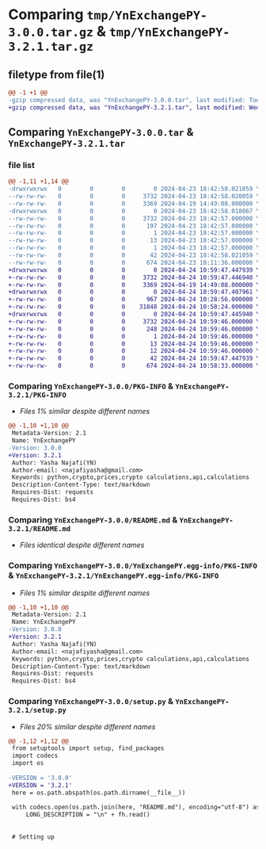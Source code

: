 # Comparing `tmp/YnExchangePY-3.0.0.tar.gz` & `tmp/YnExchangePY-3.2.1.tar.gz`

## filetype from file(1)

```diff
@@ -1 +1 @@
-gzip compressed data, was "YnExchangePY-3.0.0.tar", last modified: Tue Apr 23 18:42:58 2024, max compression
+gzip compressed data, was "YnExchangePY-3.2.1.tar", last modified: Wed Apr 24 10:59:47 2024, max compression
```

## Comparing `YnExchangePY-3.0.0.tar` & `YnExchangePY-3.2.1.tar`

### file list

```diff
@@ -1,11 +1,14 @@
-drwxrwxrwx   0        0        0        0 2024-04-23 18:42:58.021059 YnExchangePY-3.0.0/
--rw-rw-rw-   0        0        0     3732 2024-04-23 18:42:58.020059 YnExchangePY-3.0.0/PKG-INFO
--rw-rw-rw-   0        0        0     3369 2024-04-19 14:49:08.000000 YnExchangePY-3.0.0/README.md
-drwxrwxrwx   0        0        0        0 2024-04-23 18:42:58.018067 YnExchangePY-3.0.0/YnExchangePY.egg-info/
--rw-rw-rw-   0        0        0     3732 2024-04-23 18:42:57.000000 YnExchangePY-3.0.0/YnExchangePY.egg-info/PKG-INFO
--rw-rw-rw-   0        0        0      197 2024-04-23 18:42:57.000000 YnExchangePY-3.0.0/YnExchangePY.egg-info/SOURCES.txt
--rw-rw-rw-   0        0        0        1 2024-04-23 18:42:57.000000 YnExchangePY-3.0.0/YnExchangePY.egg-info/dependency_links.txt
--rw-rw-rw-   0        0        0       13 2024-04-23 18:42:57.000000 YnExchangePY-3.0.0/YnExchangePY.egg-info/requires.txt
--rw-rw-rw-   0        0        0        1 2024-04-23 18:42:57.000000 YnExchangePY-3.0.0/YnExchangePY.egg-info/top_level.txt
--rw-rw-rw-   0        0        0       42 2024-04-23 18:42:58.021059 YnExchangePY-3.0.0/setup.cfg
--rw-rw-rw-   0        0        0      674 2024-04-23 18:11:36.000000 YnExchangePY-3.0.0/setup.py
+drwxrwxrwx   0        0        0        0 2024-04-24 10:59:47.447939 YnExchangePY-3.2.1/
+-rw-rw-rw-   0        0        0     3732 2024-04-24 10:59:47.446940 YnExchangePY-3.2.1/PKG-INFO
+-rw-rw-rw-   0        0        0     3369 2024-04-19 14:49:08.000000 YnExchangePY-3.2.1/README.md
+drwxrwxrwx   0        0        0        0 2024-04-24 10:59:47.407961 YnExchangePY-3.2.1/YN_Exchange/
+-rw-rw-rw-   0        0        0      967 2024-04-24 10:28:56.000000 YnExchangePY-3.2.1/YN_Exchange/__init__.py
+-rw-rw-rw-   0        0        0    31848 2024-04-24 10:58:24.000000 YnExchangePY-3.2.1/YN_Exchange/yn_exchange.py
+drwxrwxrwx   0        0        0        0 2024-04-24 10:59:47.445940 YnExchangePY-3.2.1/YnExchangePY.egg-info/
+-rw-rw-rw-   0        0        0     3732 2024-04-24 10:59:46.000000 YnExchangePY-3.2.1/YnExchangePY.egg-info/PKG-INFO
+-rw-rw-rw-   0        0        0      248 2024-04-24 10:59:46.000000 YnExchangePY-3.2.1/YnExchangePY.egg-info/SOURCES.txt
+-rw-rw-rw-   0        0        0        1 2024-04-24 10:59:46.000000 YnExchangePY-3.2.1/YnExchangePY.egg-info/dependency_links.txt
+-rw-rw-rw-   0        0        0       13 2024-04-24 10:59:46.000000 YnExchangePY-3.2.1/YnExchangePY.egg-info/requires.txt
+-rw-rw-rw-   0        0        0       12 2024-04-24 10:59:46.000000 YnExchangePY-3.2.1/YnExchangePY.egg-info/top_level.txt
+-rw-rw-rw-   0        0        0       42 2024-04-24 10:59:47.447939 YnExchangePY-3.2.1/setup.cfg
+-rw-rw-rw-   0        0        0      674 2024-04-24 10:58:33.000000 YnExchangePY-3.2.1/setup.py
```

### Comparing `YnExchangePY-3.0.0/PKG-INFO` & `YnExchangePY-3.2.1/PKG-INFO`

 * *Files 1% similar despite different names*

```diff
@@ -1,10 +1,10 @@
 Metadata-Version: 2.1
 Name: YnExchangePY
-Version: 3.0.0
+Version: 3.2.1
 Author: Yasha Najafi(YN)
 Author-email: <najafiyasha@gmail.com>
 Keywords: python,crypto,prices,crypto calculations,api,calculations
 Description-Content-Type: text/markdown
 Requires-Dist: requests
 Requires-Dist: bs4
```

### Comparing `YnExchangePY-3.0.0/README.md` & `YnExchangePY-3.2.1/README.md`

 * *Files identical despite different names*

### Comparing `YnExchangePY-3.0.0/YnExchangePY.egg-info/PKG-INFO` & `YnExchangePY-3.2.1/YnExchangePY.egg-info/PKG-INFO`

 * *Files 1% similar despite different names*

```diff
@@ -1,10 +1,10 @@
 Metadata-Version: 2.1
 Name: YnExchangePY
-Version: 3.0.0
+Version: 3.2.1
 Author: Yasha Najafi(YN)
 Author-email: <najafiyasha@gmail.com>
 Keywords: python,crypto,prices,crypto calculations,api,calculations
 Description-Content-Type: text/markdown
 Requires-Dist: requests
 Requires-Dist: bs4
```

### Comparing `YnExchangePY-3.0.0/setup.py` & `YnExchangePY-3.2.1/setup.py`

 * *Files 20% similar despite different names*

```diff
@@ -1,12 +1,12 @@
 from setuptools import setup, find_packages
 import codecs
 import os
 
-VERSION = '3.0.0'
+VERSION = '3.2.1'
 here = os.path.abspath(os.path.dirname(__file__))
 
 with codecs.open(os.path.join(here, "README.md"), encoding="utf-8") as fh:
     LONG_DESCRIPTION = "\n" + fh.read()
 
 
 # Setting up
```


